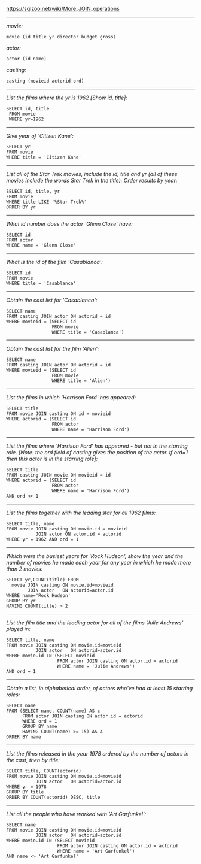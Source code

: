 https://sqlzoo.net/wiki/More_JOIN_operations
***
*movie:*
```
movie (id title	yr director budget gross)
```
*actor:*
```
actor (id name)
```
*casting:*
```
casting (movieid actorid ord)
```
***
*List the films where the yr is 1962 [Show id, title]:*
```
SELECT id, title
 FROM movie
 WHERE yr=1962
```
***
*Give year of 'Citizen Kane':*
```
SELECT yr
FROM movie
WHERE title = 'Citizen Kane'
```
***
*List all of the Star Trek movies, include the id, title and yr (all of these movies include the words Star Trek in the title). Order results by year:*
```
SELECT id, title, yr
FROM movie
WHERE title LIKE '%Star Trek%'
ORDER BY yr
```
***
*What id number does the actor 'Glenn Close' have:*
```
SELECT id
FROM actor
WHERE name = 'Glenn Close'
```
***
*What is the id of the film 'Casablanca':*
```
SELECT id
FROM movie
WHERE title = 'Casablanca'
```
***
*Obtain the cast list for 'Casablanca':*
```
SELECT name
FROM casting JOIN actor ON actorid = id
WHERE movieid = (SELECT id
                 FROM movie
                 WHERE title = 'Casablanca')
```
***
*Obtain the cast list for the film 'Alien':*
```
SELECT name
FROM casting JOIN actor ON actorid = id
WHERE movieid = (SELECT id
                 FROM movie
                 WHERE title = 'Alien')
```
***
*List the films in which 'Harrison Ford' has appeared:*
```
SELECT title 
FROM movie JOIN casting ON id = movieid
WHERE actorid = (SELECT id 
                 FROM actor 
                 WHERE name = 'Harrison Ford')
```
***
*List the films where 'Harrison Ford' has appeared - but not in the starring role. [Note: the ord field of casting gives the position of the actor. If ord=1 then this actor is in the starring role]:*
```
SELECT title 
FROM casting JOIN movie ON movieid = id
WHERE actorid = (SELECT id 
                 FROM actor 
                 WHERE name = 'Harrison Ford')
AND ord <> 1
```
***
*List the films together with the leading star for all 1962 films:*
```
SELECT title, name
FROM movie JOIN casting ON movie.id = movieid
           JOIN actor ON actor.id = actorid
WHERE yr = 1962 AND ord = 1
```
***
*Which were the busiest years for 'Rock Hudson', show the year and the number of movies he made each year for any year in which he made more than 2 movies:*
```
SELECT yr,COUNT(title) FROM
  movie JOIN casting ON movie.id=movieid
        JOIN actor   ON actorid=actor.id
WHERE name='Rock Hudson'
GROUP BY yr
HAVING COUNT(title) > 2
```
***
*List the film title and the leading actor for all of the films 'Julie Andrews' played in:*
```
SELECT title, name
FROM movie JOIN casting ON movie.id=movieid
           JOIN actor   ON actorid=actor.id
WHERE movie.id IN (SELECT movieid
                   FROM actor JOIN casting ON actor.id = actorid
                   WHERE name = 'Julie Andrews')
AND ord = 1
```
***
*Obtain a list, in alphabetical order, of actors who've had at least 15 starring roles:*
```
SELECT name
FROM (SELECT name, COUNT(name) AS c
      FROM actor JOIN casting ON actor.id = actorid
      WHERE ord = 1
      GROUP BY name
      HAVING COUNT(name) >= 15) AS A
ORDER BY name
```
***
*List the films released in the year 1978 ordered by the number of actors in the cast, then by title:*
```
SELECT title, COUNT(actorid)
FROM movie JOIN casting ON movie.id=movieid
           JOIN actor   ON actorid=actor.id
WHERE yr = 1978
GROUP BY title
ORDER BY COUNT(actorid) DESC, title
```
***
*List all the people who have worked with 'Art Garfunkel':*
```
SELECT name
FROM movie JOIN casting ON movie.id=movieid
           JOIN actor   ON actorid=actor.id
WHERE movie.id IN (SELECT movieid
                   FROM actor JOIN casting ON actor.id = actorid
                   WHERE name = 'Art Garfunkel')
AND name <> 'Art Garfunkel'
